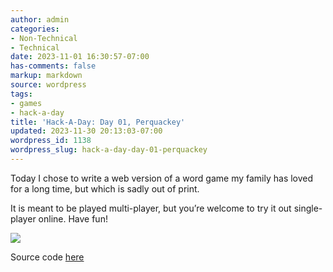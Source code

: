 ```yaml
---
author: admin
categories:
- Non-Technical
- Technical
date: 2023-11-01 16:30:57-07:00
has-comments: false
markup: markdown
source: wordpress
tags:
- games
- hack-a-day
title: 'Hack-A-Day: Day 01, Perquackey'
updated: 2023-11-30 20:13:03-07:00
wordpress_id: 1138
wordpress_slug: hack-a-day-day-01-perquackey
---
```

Today I chose to write a web version of a word game my family has loved for a long time, but which is sadly out of print.

It is meant to be played multi-player, but you’re welcome to try it out single-player online. Have fun!

[![](https://blog.za3k.com/wp-content/uploads/2023/11/2023-11-01-192758_1920x1080_scrot-crop-1024x399.png)](https://za3k.github.io/ha3k-01-perquackey/)

Source code [here](https://github.com/za3k/ha3k-01-perquackey)
